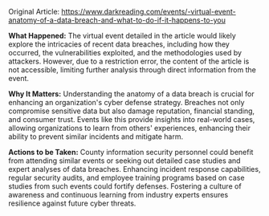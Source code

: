 Original Article: https://www.darkreading.com/events/-virtual-event-anatomy-of-a-data-breach-and-what-to-do-if-it-happens-to-you

**What Happened:** The virtual event detailed in the article would likely explore the intricacies of recent data breaches, including how they occurred, the vulnerabilities exploited, and the methodologies used by attackers. However, due to a restriction error, the content of the article is not accessible, limiting further analysis through direct information from the event.

**Why It Matters:** Understanding the anatomy of a data breach is crucial for enhancing an organization's cyber defense strategy. Breaches not only compromise sensitive data but also damage reputation, financial standing, and consumer trust. Events like this provide insights into real-world cases, allowing organizations to learn from others' experiences, enhancing their ability to prevent similar incidents and mitigate harm.

**Actions to be Taken:** County information security personnel could benefit from attending similar events or seeking out detailed case studies and expert analyses of data breaches. Enhancing incident response capabilities, regular security audits, and employee training programs based on case studies from such events could fortify defenses. Fostering a culture of awareness and continuous learning from industry experts ensures resilience against future cyber threats.